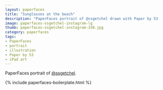 ```yaml
---
layout: paperfaces
title: "Sunglasses at the beach"
description: "PaperFaces portrait of @ssgetchel drawn with Paper by 53 on an iPad."
image: paperfaces-ssgetchel-instagram-lg
thumb: paperfaces-ssgetchel-instagram-150.jpg
category: paperfaces
tags: 
- PaperFaces
- portrait
- illustration
- Paper by 53
- iPad art
---
```


PaperFaces portrait of [@ssgetchel](http://instagram.com/ssgetchel).

{% include paperfaces-boilerplate.html %}